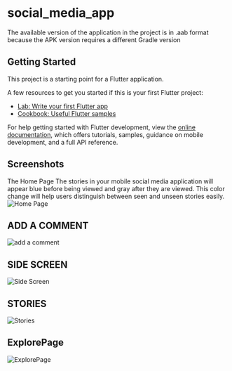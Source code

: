 # social_media_app
The available version of the application in the project is in .aab format because the APK version requires a different Gradle version
## Getting Started

This project is a starting point for a Flutter application.

A few resources to get you started if this is your first Flutter project:

- [Lab: Write your first Flutter app](https://docs.flutter.dev/get-started/codelab)
- [Cookbook: Useful Flutter samples](https://docs.flutter.dev/cookbook)

For help getting started with Flutter development, view the
[online documentation](https://docs.flutter.dev/), which offers tutorials,
samples, guidance on mobile development, and a full API reference.

## Screenshots
The Home Page 
The stories in your mobile social media application will appear blue before being viewed and gray after they are viewed. This color change will help users distinguish between seen and unseen stories easily.
![Home Page](Screenshot_1729422799.png)
## ADD A COMMENT
![add a comment](Screenshot_1729422854.png)
## SIDE SCREEN
![Side Screen](Screenshot_1729422818.png)
## STORIES
![Stories](Screenshot_1729422864.png)
## ExplorePage
![ExplorePage](Screenshot_1729422826.png)
